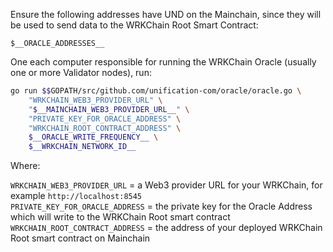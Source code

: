Ensure the following addresses have UND on the Mainchain, since they will
be used to send data to the WRKChain Root Smart Contract:

```text
$__ORACLE_ADDRESSES__
```

One each computer responsible for running the WRKChain Oracle (usually one or
more Validator nodes), run:

```bash
go run $$GOPATH/src/github.com/unification-com/oracle/oracle.go \
    "WRKCHAIN_WEB3_PROVIDER_URL" \
    "$__MAINCHAIN_WEB3_PROVIDER_URL__" \
    "PRIVATE_KEY_FOR_ORACLE_ADDRESS" \
    "WRKCHAIN_ROOT_CONTRACT_ADDRESS" \
    $__ORACLE_WRITE_FREQUENCY__ \
    $__WRKCHAIN_NETWORK_ID__
```

Where:

`WRKCHAIN_WEB3_PROVIDER_URL` = a Web3 provider URL for your WRKChain, for example
`http://localhost:8545`  
`PRIVATE_KEY_FOR_ORACLE_ADDRESS` = the private key for the Oracle Address which 
will write to the WRKChain Root smart contract  
`WRKCHAIN_ROOT_CONTRACT_ADDRESS` = the address of your deployed WRKChain Root
smart contract on Mainchain
